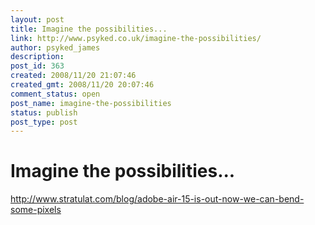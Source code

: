 ```yaml
---
layout: post
title: Imagine the possibilities...
link: http://www.psyked.co.uk/imagine-the-possibilities/
author: psyked_james
description: 
post_id: 363
created: 2008/11/20 21:07:46
created_gmt: 2008/11/20 20:07:46
comment_status: open
post_name: imagine-the-possibilities
status: publish
post_type: post
---
```


# Imagine the possibilities...

<http://www.stratulat.com/blog/adobe-air-15-is-out-now-we-can-bend-some-pixels>